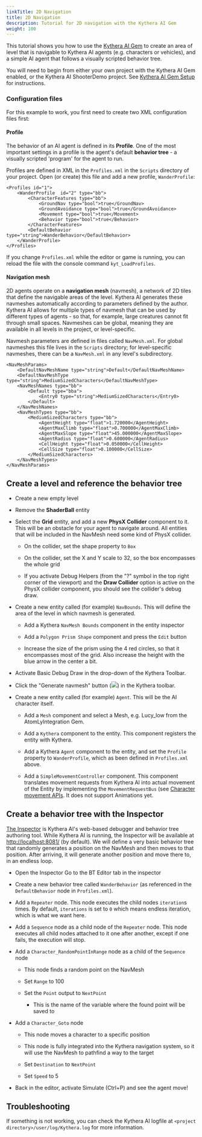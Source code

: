 ```yaml
---
linkTitle: 2D Navigation
title: 2D Navigation
description: Tutorial for 2D navigation with the Kythera AI Gem
weight: 100
---
```


This tutorial shows you how to use the [Kythera AI Gem](/docs/user-guide/gems/reference/kythera-ai/) to create an area of level that is navigable to Kythera AI agents (e.g. characters or vehicles), and a simple AI agent that follows a visually scripted behavior tree.

You will need to begin from either your own project with the Kythera AI Gem enabled, or the Kythera AI ShooterDemo project. See [Kythera AI Gem Setup](/docs/user-guide/gems/reference/kythera-ai/kythera-ai-gem-setup/) for instructions.

### Configuration files

For this example to work, you first need to create two XML configuration files first:

#### Profile

The behavior of an AI agent is defined in its **Profile**. One of the most important settings in a profile is the agent's default **behavior tree** - a visually scripted 'program' for the agent to run.

Profiles are defined in XML in the `Profiles.xml` in the `Scripts` directory of your project. Open (or create) this file and add a new profile, `WanderProfile`:

```
<Profiles id="1">
    <WanderProfile  id="2" type="bb">
        <CharacterFeatures type="bb">
            <GroundNav type="bool">true</GroundNav>
            <GroundAvoidance type="bool">true</GroundAvoidance>
            <Movement type="bool">true</Movement>
            <Behavior type="bool">true</Behavior>
        </CharacterFeatures>
        <DefaultBehavior type="string">WanderBehavior</DefaultBehavior>
    </WanderProfile>
</Profiles>
```

If you change `Profiles.xml` while the editor or game is running, you can reload the file with the console command `kyt_LoadProfiles`.

#### Navigation mesh

2D agents operate on a **navigation mesh** (navmesh), a network of 2D tiles that define the navigable areas of the level. Kythera AI generates these navmeshes automatically according to parameters defined by the author. Kythera AI allows for multiple types of navmesh that can be used by different types of agents - so that, for example, large creatures cannot fit through small spaces. Navmeshes can be global, meaning they are available in all levels in the project, or level-specific.

Navmesh parameters are defined in files called `NavMesh.xml`. For global navmeshes this file lives in the `Scripts` directory; for level-specific navmeshes, there can be a `NavMesh.xml` in any level's subdirectory.

```
<NavMeshParams>
    <DefaultNavMeshName type="string">Default</DefaultNavMeshName>
    <DefaultNavMeshType type="string">MediumSizedCharacters</DefaultNavMeshType>
    <NavMeshNames type="bb">
        <Default type="bba">
            <Entry0 type="string">MediumSizedCharacters</Entry0>
        </Default>
    </NavMeshNames>
    <NavMeshTypes type="bb">
        <MediumSizedCharacters type="bb">
            <AgentHeight type="float">1.720000</AgentHeight>
            <AgentMaxClimb type="float">0.700000</AgentMaxClimb>
            <AgentMaxSlope type="float">45.000000</AgentMaxSlope>
            <AgentRadius type="float">0.600000</AgentRadius>
            <CellHeight type="float">0.050000</CellHeight>
            <CellSize type="float">0.100000</CellSize>
        </MediumSizedCharacters>
    </NavMeshTypes>
</NavMeshParams>
```

Create a level and reference the behavior tree
----------------------------------------------

*   Create a new empty level
    
*   Remove the **ShaderBall** entity
    
*   Select the **Grid** entity, and add a new **PhysX Collider** component to it. This will be an obstacle for your agent to navigate around. All entities that will be included in the NavMesh need some kind of PhysX collider.
    
    *   On the collider, set the shape property to `Box`
        
    *   On the collider, set the X and Y scale to 32, so the box encompasses the whole grid
        
    *   If you activate Debug Helpers (from the "?" symbol in the top right corner of the viewport) and the **Draw Collider** option is active on the PhysX collider component, you should see the collider's debug draw.
        
*   Create a new entity called (for example) `NavBounds`. This will define the area of the level in which navmesh is generated.
    
    *   Add a Kythera `NavMesh Bounds` component in the entity inspector
        
    *   Add a `Polygon Prism Shape` component and press the `Edit` button
        
    *   Increase the size of the prism using the 4 red circles, so that it encompasses most of the grid. Also increase the height with the blue arrow in the center a bit.
        
*   Activate Basic Debug Draw in the drop-down of the Kythera Toolbar. 
    
*   Click the "Generate navmesh" button (![](/images/user-guide/gems/kythera-ai/toolbar-generate-navmesh.png)) in the Kythera toolbar.
    
*   Create a new entity called (for example) `Agent`. This will be the AI character itself.
    
    *   Add a `Mesh` component and select a Mesh, e.g. Lucy\_low from the AtomLyIntegration Gem.
        
    *   Add a `Kythera` component to the entity. This component registers the entity with Kythera.
        
    *   Add a Kythera `Agent` component to the entity, and set the `Profile` property to `WanderProfile`, which as been defined in `Profiles.xml` above.
        
    *   Add a `SimpleMovementController` component. This component translates movement requests from Kythera AI into actual movement of the Entity by implementing the `MovementRequestBus` (see [Character movement APIs](http://localhost:44541/docs/user-guide/gems/reference/kythera-ai/kyt/character-movement-apis/). It does not support Animations yet.
        

Create a behavior tree with the Inspector
-----------------------------------------

[The Inspector](/docs/user-guide/gems/reference/kythera-ai/kyt/introduction-to-the-inspector/) is Kythera AI's web-based debugger and behavior tree authoring tool. While Kythera AI is running, the Inspector will be available at [http://localhost:8081/](http://localhost:8081/) (by default). We will define a very basic behavior tree that randomly generates a position on the NavMesh and then moves to that position. After arriving, it will generate another position and move there to, in an endless loop.

*   Open the Inspector Go to the BT Editor tab in the inspector
    
*   Create a new behavior tree called `WanderBehavior` (as referenced in the `DefaultBehavior` node in `Profiles.xml`).
    
*   Add a `Repeater` node. This node executes the child nodes `iteration`s times. By default, `iterations` is set to `0` which means endless iteration, which is what we want here.
    
*   Add a `Sequence` node as a child node of the `Repeater` node. This node executes all child nodes attached to it one after another, except if one fails, the execution will stop.
    
*   Add a `Character_RandomPointInRange` node as a child of the `Sequence` node
    
    *   This node finds a random point on the NavMesh
        
    *   Set `Range` to 100
        
    *   Set the `Point` output to `NextPoint`
        
        *   This is the name of the variable where the found point will be saved to
            
*   Add a `Character_Goto` node
    
    *   This node moves a character to a specific position
        
    *   This node is fully integrated into the Kythera navigation system, so it will use the NavMesh to pathfind a way to the target
        
    *   Set `Destination` to `NextPoint`
        
    *   Set `Speed` to 5
        
*   Back in the editor, activate Simulate (Ctrl+P) and see the agent move!
    

Troubleshooting
---------------

If something is not working, you can check the Kythera AI logfile at `<project directory>/user/log/Kythera.log` for more information.
